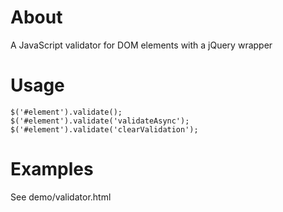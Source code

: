 # About

A JavaScript validator for DOM elements with a jQuery wrapper

# Usage

    $('#element').validate();
    $('#element').validate('validateAsync');
    $('#element').validate('clearValidation');

# Examples

See demo/validator.html
